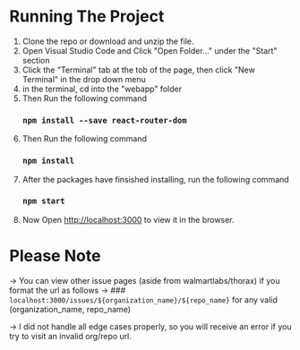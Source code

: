 # Running The Project

1. Clone the repo or download and unzip the file.
2. Open Visual Studio Code and Click "Open Folder..." under the "Start" section
3. Click the "Terminal" tab at the tob of the page, then click "New Terminal" in the drop down menu
4. in the terminal, cd into the "webapp" folder
4. Then Run the following command
    ### `npm install --save react-router-dom`
5. Then Run the following command
    ### `npm install`
6. After the packages have finsished installing, run the following command
    ### `npm start`
7. Now Open [http://localhost:3000](http://localhost:3000) to view it in the browser.

# Please Note 
-> You can view other issue pages (aside from walmartlabs/thorax) if you format the url as follows 
-> ### `localhost:3000/issues/${organization_name}/${repo_name}`
    for any valid (organization_name, repo_name)

-> I did not handle all edge cases properly, so you will receive an error if you try to visit an invalid org/repo url. 


